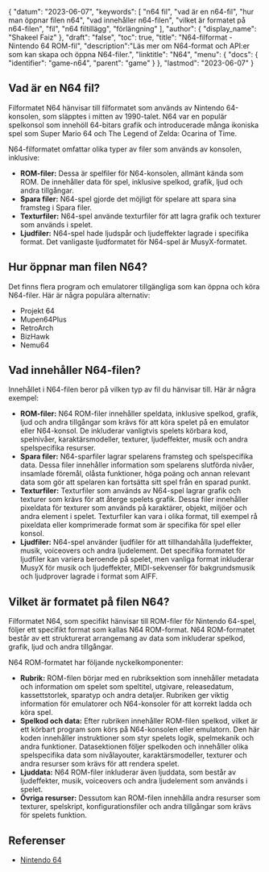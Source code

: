 {
"datum": "2023-06-07",
  "keywords": [
"n64 fil",
"vad är en n64-fil",
"hur man öppnar filen n64",
"vad innehåller n64-filen",
"vilket är formatet på n64-filen",
"fil",
"n64 filtillägg",
"förlängning"
],
  "author": {
"display_name": "Shakeel Faiz"
},
"draft": "false",
"toc": true,
"title": "N64-filformat - Nintendo 64 ROM-fil",
  "description":"Läs mer om N64-format och API:er som kan skapa och öppna N64-filer.",
  "linktitle": "N64",
  "menu": {
    "docs": {
      "identifier": "game-n64",
      "parent": "game"
}
},
"lastmod": "2023-06-07"
}

## Vad är en N64 fil?

Filformatet N64 hänvisar till filformatet som används av Nintendo 64-konsolen, som släpptes i mitten av 1990-talet. N64 var en populär spelkonsol som innehöll 64-bitars grafik och introducerade många ikoniska spel som Super Mario 64 och The Legend of Zelda: Ocarina of Time.

N64-filformatet omfattar olika typer av filer som används av konsolen, inklusive:

- **ROM-filer:** Dessa är spelfiler för N64-konsolen, allmänt kända som ROM. De innehåller data för spel, inklusive spelkod, grafik, ljud och andra tillgångar.
- **Spara filer:** N64-spel gjorde det möjligt för spelare att spara sina framsteg i Spara filer.
- **Texturfiler:** N64-spel använde texturfiler för att lagra grafik och texturer som används i spelet.
- **Ljudfiler:** N64-spel hade ljudspår och ljudeffekter lagrade i specifika format. Det vanligaste ljudformatet för N64-spel är MusyX-formatet.

## Hur öppnar man filen N64?

Det finns flera program och emulatorer tillgängliga som kan öppna och köra N64-filer. Här är några populära alternativ:

- Projekt 64
- Mupen64Plus
- RetroArch
- BizHawk
- Nemu64

## Vad innehåller N64-filen?

Innehållet i N64-filen beror på vilken typ av fil du hänvisar till. Här är några exempel:

- **ROM-filer:** N64 ROM-filer innehåller speldata, inklusive spelkod, grafik, ljud och andra tillgångar som krävs för att köra spelet på en emulator eller N64-konsol. De inkluderar vanligtvis spelets körbara kod, spelnivåer, karaktärsmodeller, texturer, ljudeffekter, musik och andra spelspecifika resurser.
- **Spara filer:** N64-sparfiler lagrar spelarens framsteg och spelspecifika data. Dessa filer innehåller information som spelarens slutförda nivåer, insamlade föremål, olåsta funktioner, höga poäng och annan relevant data som gör att spelaren kan fortsätta sitt spel från en sparad punkt.
- **Texturfiler:** Texturfiler som används av N64-spel lagrar grafik och texturer som krävs för att återge spelets grafik. Dessa filer innehåller pixeldata för texturer som används på karaktärer, objekt, miljöer och andra element i spelet. Texturfiler kan vara i olika format, till exempel rå pixeldata eller komprimerade format som är specifika för spel eller konsol.
- **Ljudfiler:** N64-spel använder ljudfiler för att tillhandahålla ljudeffekter, musik, voiceovers och andra ljudelement. Det specifika formatet för ljudfiler kan variera beroende på spelet, men vanliga format inkluderar MusyX för musik och ljudeffekter, MIDI-sekvenser för bakgrundsmusik och ljudprover lagrade i format som AIFF.

## Vilket är formatet på filen N64?

Filformatet N64, som specifikt hänvisar till ROM-filer för Nintendo 64-spel, följer ett specifikt format som kallas N64 ROM-format. N64 ROM-formatet består av ett strukturerat arrangemang av data som inkluderar spelkod, grafik, ljud och andra tillgångar.

N64 ROM-formatet har följande nyckelkomponenter:

- **Rubrik:** ROM-filen börjar med en rubriksektion som innehåller metadata och information om spelet som speltitel, utgivare, releasedatum, kassettstorlek, sparatyp och andra detaljer. Rubriken ger viktig information för emulatorer och N64-konsoler för att korrekt ladda och köra spel.
- **Spelkod och data:** Efter rubriken innehåller ROM-filen spelkod, vilket är ett körbart program som körs på N64-konsolen eller emulatorn. Den här koden innehåller instruktioner som styr spelets logik, spelmekanik och andra funktioner. Datasektionen följer spelkoden och innehåller olika spelspecifika data som nivålayouter, karaktärsmodeller, texturer och andra resurser som krävs för att rendera spelet.
- **Ljuddata:** N64 ROM-filer inkluderar även ljuddata, som består av ljudeffekter, musik, voiceovers och andra ljudelement som används i spelet.
- **Övriga resurser:** Dessutom kan ROM-filen innehålla andra resurser som texturer, spelskript, konfigurationsfiler och andra tillgångar som krävs för spelets funktion.

## Referenser
* [Nintendo 64](https://en.wikipedia.org/wiki/Nintendo_64)

